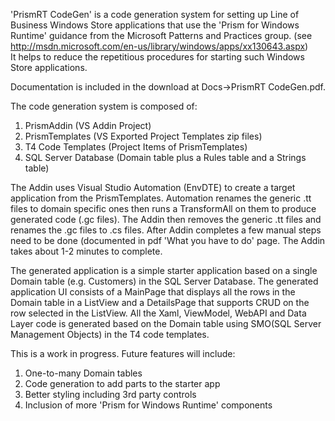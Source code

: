 'PrismRT CodeGen' is a code generation system for setting up Line of Business 
Windows Store applications that use the 'Prism for Windows Runtime' guidance 
from the Microsoft Patterns and Practices group. 
(see http://msdn.microsoft.com/en-us/library/windows/apps/xx130643.aspx)  
It helps to reduce the repetitious procedures for starting such Windows Store 
applications. 

Documentation is included in the download at Docs->PrismRT CodeGen.pdf.

The code generation system is composed of:
1) PrismAddin (VS Addin Project)
2) PrismTemplates (VS Exported Project Templates zip files)
3) T4 Code Templates (Project Items of PrismTemplates)
4) SQL Server Database (Domain table plus a Rules table and a Strings table)

The Addin uses Visual Studio Automation (EnvDTE) to create a target application
from the PrismTemplates. Automation renames the generic .tt files to domain 
specific ones then runs a TransformAll on them to produce generated code
(.gc files). 
The Addin then removes the generic .tt files and renames the .gc files to .cs
files. After Addin completes a few manual steps need to be done (documented 
in pdf 'What you have to do' page. The Addin takes about 1-2 minutes to 
complete.

The generated application is a simple starter application based on a single
Domain table (e.g. Customers) in the SQL Server Database. The generated 
application UI consists of a MainPage that displays all the rows in the 
Domain table in a ListView and a DetailsPage that supports CRUD on the row 
selected in the ListView. All the Xaml, ViewModel, WebAPI and Data Layer code
is generated based on the Domain table using SMO(SQL Server Management Objects)
in the T4 code templates.

This is a work in progress. Future features will include:
1) One-to-many Domain tables
2) Code generation to add parts to the starter app
3) Better styling including 3rd party controls
4) Inclusion of more 'Prism for Windows Runtime' components